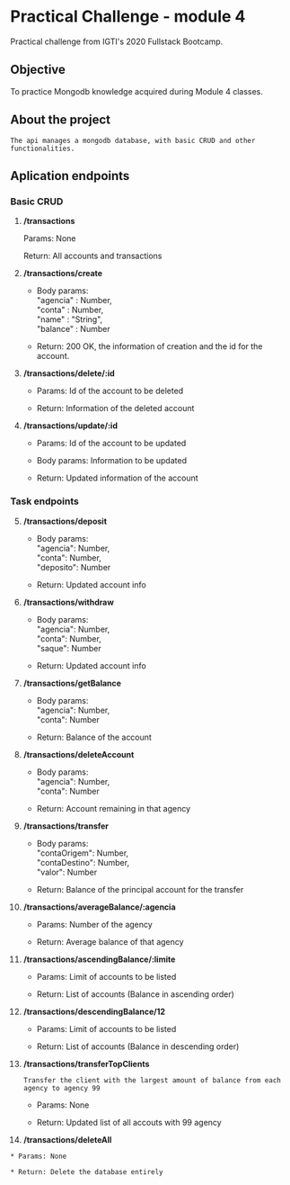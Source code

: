 # Practical Challenge - module 4

Practical challenge from IGTI's 2020 Fullstack Bootcamp.

## Objective

To practice Mongodb knowledge acquired during Module 4 classes.

## About the project

```
The api manages a mongodb database, with basic CRUD and other functionalities. 
```

## Aplication endpoints

### Basic CRUD
1. **/transactions**

    Params: None

    Return: All accounts and transactions

2. **/transactions/create**

    * Body params:  
    "agencia" : Number,  
	"conta" : Number,  
	"name" : "String",  
	"balance" : Number

    * Return: 200 OK, the information of creation and the id for the account.

3. **/transactions/delete/:id**

    * Params: Id of the account to be deleted

    * Return: Information of the deleted account

4. **/transactions/update/:id**

    * Params: Id of the account to be updated

    * Body params: Information to be updated 

    * Return: Updated information of the account  

### Task endpoints

5. **/transactions/deposit**

    * Body params:  
    "agencia": Number,  
	"conta": Number,  
	"deposito": Number  

    * Return: Updated account info

6. **/transactions/withdraw**

    * Body params:  
    "agencia": Number,  
	"conta": Number,  
	"saque": Number  

    * Return: Updated account info

7. **/transactions/getBalance**

    * Body params:  
    "agencia": Number,  
	"conta": Number  

    * Return: Balance of the account

8. **/transactions/deleteAccount**

    * Body params:  
    "agencia": Number,  
	"conta": Number  

    * Return: Account remaining in that agency

9. **/transactions/transfer**

    * Body params:  
    "contaOrigem": Number,  
	"contaDestino": Number,  
	"valor": Number  

    * Return: Balance of the principal account for the transfer

10. **/transactions/averageBalance/:agencia**

    * Params: Number of the agency

    * Return: Average balance of that agency

11. **/transactions/ascendingBalance/:limite**  

    * Params: Limit of accounts to be listed
    
    * Return: List of accounts (Balance in ascending order)

12. **/transactions/descendingBalance/12**  

    * Params: Limit of accounts to be listed
    
    * Return: List of accounts (Balance in descending order)

13. **/transactions/transferTopClients**

    ``` Transfer the client with the largest amount of balance from each agency to agency 99  ```

    * Params: None

    * Return: Updated list of all accouts with 99 agency

14.  **/transactions/deleteAll**

    * Params: None

    * Return: Delete the database entirely